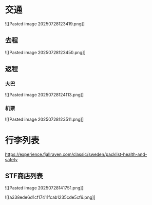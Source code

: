
# 交通

![[Pasted image 20250728123419.png]]

## 去程

![[Pasted image 20250728123450.png]]

## 返程

### 大巴

![[Pasted image 20250728124113.png]]

### 机票

![[Pasted image 20250728123511.png]]

# 行李列表

https://experience.fjallraven.com/classic/sweden/packlist-health-and-safety

## STF商店列表

![[Pasted image 20250728141751.png]]

![[a338ede6d1cf17411fcab1235cde5cf6.png]]

